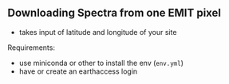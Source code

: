 ## Downloading Spectra from one EMIT pixel

- takes input of latitude and longitude of your site

Requirements:
- use miniconda or other to install the env (`env.yml`)
- have or create an earthaccess login

